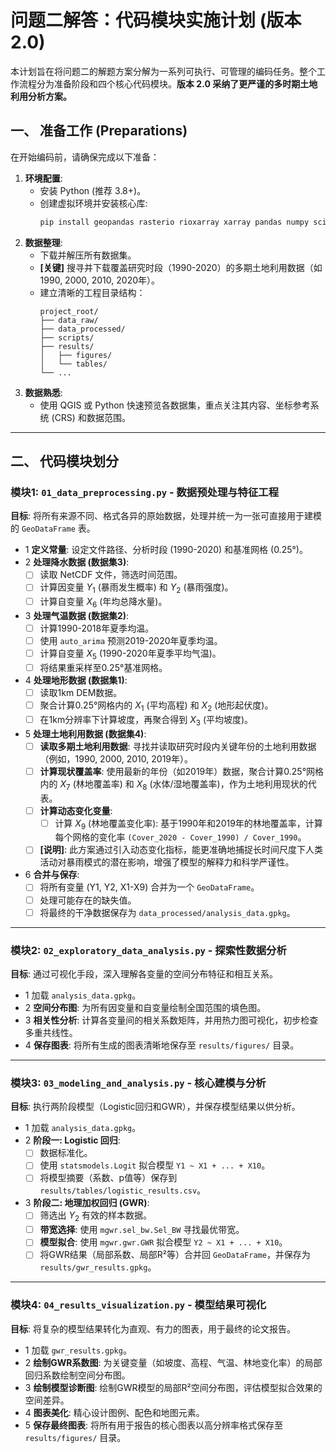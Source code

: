 # 问题二解答：代码模块实施计划 (版本 2.0)

本计划旨在将问题二的解题方案分解为一系列可执行、可管理的编码任务。整个工作流程分为准备阶段和四个核心代码模块。**版本 2.0 采纳了更严谨的多时期土地利用分析方案。**

## 一、 准备工作 (Preparations)

在开始编码前，请确保完成以下准备：

1.  **环境配置**:
    - 安装 Python (推荐 3.8+)。
    - 创建虚拟环境并安装核心库:
      ```bash
      pip install geopandas rasterio rioxarray xarray pandas numpy scikit-learn statsmodels mgwr matplotlib mapclassify pmdarima
      ```
2.  **数据整理**:
    - 下载并解压所有数据集。
    - **[关键]** 搜寻并下载覆盖研究时段（1990-2020）的多期土地利用数据（如1990, 2000, 2010, 2020年）。
    - 建立清晰的工程目录结构：
      ```
      project_root/
      ├── data_raw/
      ├── data_processed/
      ├── scripts/
      ├── results/
      │   ├── figures/
      │   └── tables/
      └── ...
      ```
3.  **数据熟悉**:
    - 使用 QGIS 或 Python 快速预览各数据集，重点关注其内容、坐标参考系统 (CRS) 和数据范围。

---

## 二、 代码模块划分

### 模块1: `01_data_preprocessing.py` - 数据预处理与特征工程

**目标**: 将所有来源不同、格式各异的原始数据，处理并统一为一张可直接用于建模的 `GeoDataFrame` 表。

- 1 **定义常量**: 设定文件路径、分析时段 (1990-2020) 和基准网格 (0.25°)。
- 2 **处理降水数据 (数据集3)**:
    - [ ] 读取 NetCDF 文件，筛选时间范围。
    - [ ] 计算因变量 $Y_1$ (暴雨发生概率) 和 $Y_2$ (暴雨强度)。
    - [ ] 计算自变量 $X_6$ (年均总降水量)。
- 3 **处理气温数据 (数据集2)**:
    - [ ] 计算1990-2018年夏季均温。
    - [ ] 使用 `auto_arima` 预测2019-2020年夏季均温。
    - [ ] 计算自变量 $X_5$ (1990-2020年夏季平均气温)。
    - [ ] 将结果重采样至0.25°基准网格。
- 4 **处理地形数据 (数据集1)**:
    - [ ] 读取1km DEM数据。
    - [ ] 聚合计算0.25°网格内的 $X_1$ (平均高程) 和 $X_2$ (地形起伏度)。
    - [ ] 在1km分辨率下计算坡度，再聚合得到 $X_3$ (平均坡度)。
- 5 **处理土地利用数据 (数据集4)**:
    - [ ] **读取多期土地利用数据**: 寻找并读取研究时段内关键年份的土地利用数据（例如，1990, 2000, 2010, 2019年）。
    - [ ] **计算现状覆盖率**: 使用最新的年份（如2019年）数据，聚合计算0.25°网格内的 $X_7$ (林地覆盖率) 和 $X_8$ (水体/湿地覆盖率)，作为土地利用现状的代表。
    - [ ] **计算动态变化变量**:
        - [ ] 计算 $X_9$ (林地覆盖变化率): 基于1990年和2019年的林地覆盖率，计算每个网格的变化率 `(Cover_2020 - Cover_1990) / Cover_1990`。
    - [ ] **[说明]**: 此方案通过引入动态变化指标，能更准确地捕捉长时间尺度下人类活动对暴雨模式的潜在影响，增强了模型的解释力和科学严谨性。
- 6 **合并与保存**:
    - [ ] 将所有变量 (Y1, Y2, X1-X9) 合并为一个 `GeoDataFrame`。
    - [ ] 处理可能存在的缺失值。
    - [ ] 将最终的干净数据保存为 `data_processed/analysis_data.gpkg`。

---

### 模块2: `02_exploratory_data_analysis.py` - 探索性数据分析

**目标**: 通过可视化手段，深入理解各变量的空间分布特征和相互关系。

- 1 加载 `analysis_data.gpkg`。
- 2 **空间分布图**: 为所有因变量和自变量绘制全国范围的填色图。
- 3 **相关性分析**: 计算各变量间的相关系数矩阵，并用热力图可视化，初步检查多重共线性。
- 4 **保存图表**: 将所有生成的图表清晰地保存至 `results/figures/` 目录。

---

### 模块3: `03_modeling_and_analysis.py` - 核心建模与分析

**目标**: 执行两阶段模型（Logistic回归和GWR），并保存模型结果以供分析。

- 1 加载 `analysis_data.gpkg`。
- 2 **阶段一: Logistic 回归**:
    - [ ] 数据标准化。
    - [ ] 使用 `statsmodels.Logit` 拟合模型 `Y1 ~ X1 + ... + X10`。
    - [ ] 将模型摘要（系数、p值等）保存到 `results/tables/logistic_results.csv`。
- 3 **阶段二: 地理加权回归 (GWR)**:
    - [ ] 筛选出 $Y_2$ 有效的样本数据。
    - [ ] **带宽选择**: 使用 `mgwr.sel_bw.Sel_BW` 寻找最优带宽。
    - [ ] **模型拟合**: 使用 `mgwr.gwr.GWR` 拟合模型 `Y2 ~ X1 + ... + X10`。
    - [ ] 将GWR结果（局部系数、局部R²等）合并回 `GeoDataFrame`，并保存为 `results/gwr_results.gpkg`。

---

### 模块4: `04_results_visualization.py` - 模型结果可视化

**目标**: 将复杂的模型结果转化为直观、有力的图表，用于最终的论文报告。

- 1 加载 `gwr_results.gpkg`。
- 2 **绘制GWR系数图**: 为关键变量（如坡度、高程、气温、林地变化率）的局部回归系数绘制空间分布图。
- 3 **绘制模型诊断图**: 绘制GWR模型的局部R²空间分布图，评估模型拟合效果的空间差异。
- 4 **图表美化**: 精心设计图例、配色和地图元素。
- 5 **保存最终图表**: 将所有用于报告的核心图表以高分辨率格式保存至 `results/figures/` 目录。